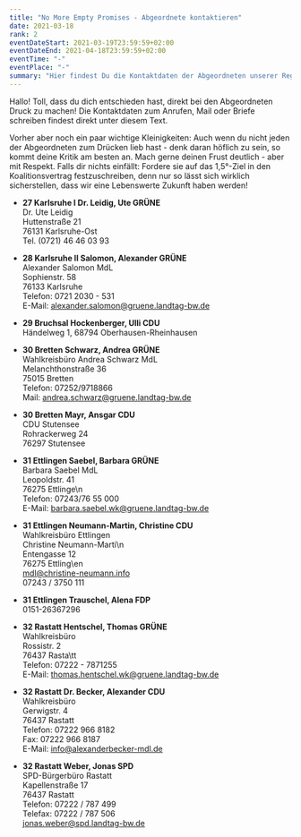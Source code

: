 ```yaml
---
title: "No More Empty Promises - Abgeordnete kontaktieren"
date: 2021-03-18
rank: 2
eventDateStart: 2021-03-19T23:59:59+02:00
eventDateEnd: 2021-04-18T23:59:59+02:00
eventTime: "-"
eventPlace: "-"
summary: "Hier findest Du die Kontaktdaten der Abgeordneten unserer Region. Schreib einen Brief, eine E-Mail oder ruf bei ihnen an, wenn auch Du findest, dass das 1,5-Grad Ziel in der Politik noch immer nicht ernst genug genommen wird."
---
```



Hallo!
Toll, dass du dich entschieden hast, direkt bei den Abgeordneten Druck zu machen!
Die Kontaktdaten zum Anrufen, Mail oder Briefe schreiben findest direkt unter diesem Text.

Vorher aber noch ein paar wichtige Kleinigkeiten: Auch wenn du nicht jeden der Abgeordneten zum Drücken lieb hast - denk daran höflich zu sein, so kommt deine Kritik am besten an. Mach gerne deinen Frust deutlich - aber mit Respekt. Falls dir nichts einfällt: Fordere sie auf das 1,5°-Ziel in den Koalitionsvertrag festzuschreiben, denn nur so lässt sich wirklich sicherstellen, dass wir eine Lebenswerte Zukunft haben werden!

* **27 Karlsruhe I Dr. Leidig, Ute GRÜNE**\
Dr. Ute Leidig \
Huttenstraße 21\
76131 Karlsruhe-Ost\
Tel. (0721) 46 46 03 93

* **28 Karlsruhe II Salomon, Alexander GRÜNE**\
    Alexander Salomon MdL\
    Sophienstr. 58\
    76133 Karlsruhe\
    Telefon: 0721 2030 - 531\
    E-Mail: alexander.salomon@gruene.landtag-bw.de

* **29 Bruchsal Hockenberger, Ulli CDU**\
    Händelweg 1, 68794 Oberhausen-Rheinhausen

* **30 Bretten Schwarz, Andrea GRÜNE**\
    Wahlkreisbüro Andrea Schwarz MdL\
    Melanchthonstraße 36\
    75015 Bretten\
    Telefon: 07252/9718866\
    Mail: andrea.schwarz@gruene.landtag-bw.de

* **30 Bretten Mayr, Ansgar CDU**\
    CDU Stutensee\
    Rohrackerweg 24\
    76297 Stutensee

* **31 Ettlingen Saebel, Barbara GRÜNE**\
    Barbara Saebel MdL\
    Leopoldstr. 41\
    76275 Ettlinge\n\
    Telefon: 07243/76 55 000\
    E-Mail: barbara.saebel.wk@gruene.landtag-bw.de

* **31 Ettlingen Neumann-Martin, Christine CDU**\
    Wahlkreisbüro Ettlingen\
    Christine Neumann-Marti\n\
    Entengasse 12\
    76275 Ettling\en \
    mdl@christine-neumann.info \
    07243 / 3750 111
 
* **31 Ettlingen Trauschel, Alena FDP**\
    0151-26367296

* **32 Rastatt Hentschel, Thomas GRÜNE**\
    Wahlkreisbüro\
    Rossistr. 2\
    76437 Rasta\tt\
    Telefon: 07222 - 7871255\
    E-Mail: thomas.hentschel.wk@gruene.landtag-bw.de
 
* **32 Rastatt Dr. Becker, Alexander CDU**\
    Wahlkreisbüro\
    Gerwigstr. 4\
    76437 Rastatt\
    Telefon: 07222 966 8182\
    Fax: 07222 966 8187\
    E-Mail: info@alexanderbecker-mdl.de
                
* **32 Rastatt Weber, Jonas SPD**\
    SPD-Bürgerbüro Rastatt\
    Kapellenstraße 17\
    76437 Rastatt\
    Telefon: 07222 / 787 499\
    Telefax: 07222 / 787 506\
    jonas.weber@spd.landtag-bw.de
